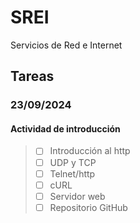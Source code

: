 # SREI

Servicios de Red e Internet

## Tareas

### 23/09/2024

#### Actividad de introducción

> * [ ] Introducción al http
> * [ ] UDP y TCP
> * [ ] Telnet/http
> * [ ] cURL
> * [ ] Servidor web
> * [ ] Repositorio GitHub
